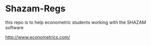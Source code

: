 # Shazam-Regs

this repo is to help econometric students working with the SHAZAM software

http://www.econometrics.com/
